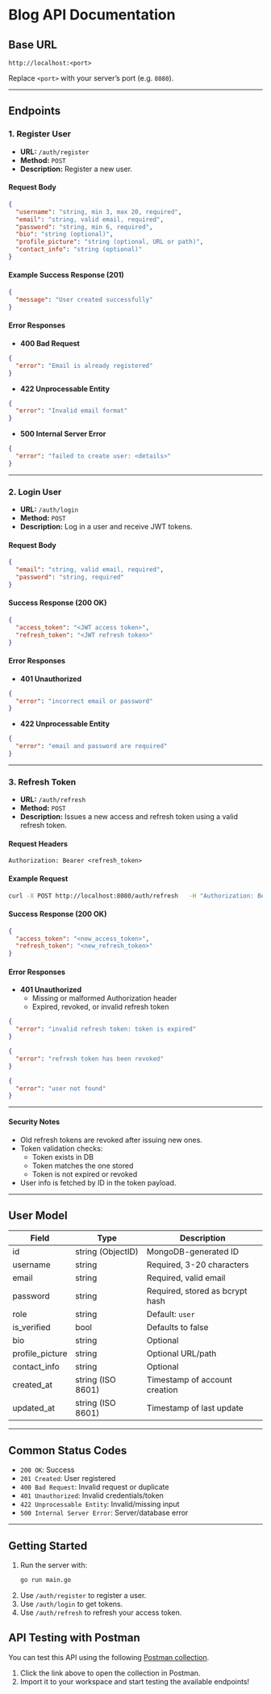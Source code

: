 # Blog API Documentation

## Base URL

```
http://localhost:<port>
```
Replace `<port>` with your server’s port (e.g. `8080`).

---

## Endpoints

### 1. Register User

- **URL:** `/auth/register`
- **Method:** `POST`
- **Description:** Register a new user.

#### Request Body

```json
{
  "username": "string, min 3, max 20, required",
  "email": "string, valid email, required",
  "password": "string, min 6, required",
  "bio": "string (optional)",
  "profile_picture": "string (optional, URL or path)",
  "contact_info": "string (optional)"
}
```

#### Example Success Response (201)

```json
{
  "message": "User created successfully"
}
```

#### Error Responses

- **400 Bad Request**
```json
{
  "error": "Email is already registered"
}
```

- **422 Unprocessable Entity**
```json
{
  "error": "Invalid email format"
}
```

- **500 Internal Server Error**
```json
{
  "error": "failed to create user: <details>"
}
```

---

### 2. Login User

- **URL:** `/auth/login`
- **Method:** `POST`
- **Description:** Log in a user and receive JWT tokens.

#### Request Body

```json
{
  "email": "string, valid email, required",
  "password": "string, required"
}
```

#### Success Response (200 OK)

```json
{
  "access_token": "<JWT access token>",
  "refresh_token": "<JWT refresh token>"
}
```

#### Error Responses

- **401 Unauthorized**
```json
{
  "error": "incorrect email or password"
}
```

- **422 Unprocessable Entity**
```json
{
  "error": "email and password are required"
}
```

---

### 3. Refresh Token

- **URL:** `/auth/refresh`
- **Method:** `POST`
- **Description:** Issues a new access and refresh token using a valid refresh token.

#### Request Headers

```http
Authorization: Bearer <refresh_token>
```

#### Example Request

```bash
curl -X POST http://localhost:8080/auth/refresh   -H "Authorization: Bearer <your_refresh_token>"
```
#### Success Response (200 OK)

```json
{
  "access_token": "<new_access_token>",
  "refresh_token": "<new_refresh_token>"
}
```

#### Error Responses

- **401 Unauthorized**
    - Missing or malformed Authorization header
    - Expired, revoked, or invalid refresh token

```json
{
  "error": "invalid refresh token: token is expired"
}
```

```json
{
  "error": "refresh token has been revoked"
}
```

```json
{
  "error": "user not found"
}
```

---

#### Security Notes

- Old refresh tokens are revoked after issuing new ones.
- Token validation checks:
  - Token exists in DB
  - Token matches the one stored
  - Token is not expired or revoked
- User info is fetched by ID in the token payload.


---

## User Model

| Field           | Type                | Description                          |
|----------------|---------------------|--------------------------------------|
| id             | string (ObjectID)   | MongoDB-generated ID                 |
| username       | string              | Required, 3-20 characters            |
| email          | string              | Required, valid email                |
| password       | string              | Required, stored as bcrypt hash      |
| role           | string              | Default: `user`                      |
| is_verified    | bool                | Defaults to false                    |
| bio            | string              | Optional                             |
| profile_picture| string              | Optional URL/path                    |
| contact_info   | string              | Optional                             |
| created_at     | string (ISO 8601)   | Timestamp of account creation        |
| updated_at     | string (ISO 8601)   | Timestamp of last update             |

---

## Common Status Codes

- `200 OK`: Success
- `201 Created`: User registered
- `400 Bad Request`: Invalid request or duplicate
- `401 Unauthorized`: Invalid credentials/token
- `422 Unprocessable Entity`: Invalid/missing input
- `500 Internal Server Error`: Server/database error

---

## Getting Started

1. Run the server with:
    ```bash
    go run main.go
    ```
2. Use `/auth/register` to register a user.
3. Use `/auth/login` to get tokens.
4. Use `/auth/refresh` to refresh your access token.

## API Testing with Postman

You can test this API using the following [Postman collection](https://lively-crescent-132029.postman.co/workspace/73182311-5a50-4ab2-a96a-9bade0810ab5/collection/44609334-c9dcbde7-f805-4589-adaa-29ac37fcbee2?action=share&source=copy-link&creator=44609334).

1. Click the link above to open the collection in Postman.
2. Import it to your workspace and start testing the available endpoints!